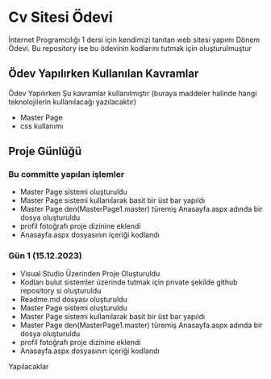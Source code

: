 # Cv Sitesi Ödevi
İnternet Programcılığı 1 dersi için kendimizi tanıtan web sitesi yapımı Dönem Ödevi.
Bu repository ise bu ödevinin kodlarını tutmak için oluşturulmuştur

## Ödev Yapılırken Kullanılan Kavramlar
Ödev Yapılırken Şu kavramlar kullanılmıştır
(buraya maddeler halinde hangi teknolojilerin kullanılacağı yazılacaktır)
<br>
+ Master Page
+ css kullanımı

## Proje Günlüğü

### Bu committe yapılan işlemler
+ Master Page sistemi oluşturuldu
+ Master Page sistemi kullanılarak basit bir üst bar yapıldı
+ Master Page den(MasterPage1.master) türemiş Anasayfa.aspx adında bir dosya oluşturuldu
+ profil fotoğrafı proje dizinine eklendi
+ Anasayfa.aspx dosyasının içeriği kodlandı


### Gün 1 (15.12.2023)
+ Visual Studio Üzerinden Proje Oluşturuldu
+ Kodları bulut sistemler üzerinde tutmak için private şekilde github repository si oluşturuldu
+ Readme.md dosyası oluşturuldu
+ Master Page sistemi oluşturuldu
+ Master Page sistemi kullanılarak basit bir üst bar yapıldı
+ Master Page den(MasterPage1.master) türemiş Anasayfa.aspx adında bir dosya oluşturuldu
+ profil fotoğrafı proje dizinine eklendi
+ Anasayfa.aspx dosyasının içeriği kodlandı

Yapılacaklar